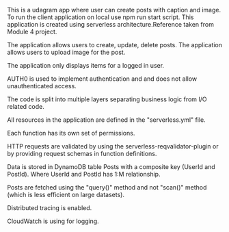 This is a udagram app where user can create posts with caption and image.
To run the client application on local use npm run start script.
This application is created using serverless architecture.Reference taken from Module 4 project.


The application allows users to create, update, delete posts. The application allows users to upload image for the post.

The application only displays items for a logged in user.

AUTH0 is used to implement authentication and and does not allow unauthenticated access.


The code is split into multiple layers separating business logic from I/O related code.

All resources in the application are defined in the "serverless.yml" file.

Each function has its own set of permissions.

HTTP requests are validated by using the serverless-reqvalidator-plugin or by providing request schemas in function definitions.

Data is stored in DynamoDB table Posts  with a composite key (UserId and PostId). Where UserId and PostId has 1:M relationship.

Posts are fetched using the "query()" method and not "scan()" method (which is less efficient on large datasets). 

Distributed tracing is enabled.

CloudWatch is using for logging.

